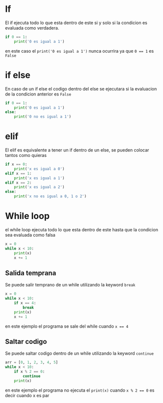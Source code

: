 # If 
El if ejecuta todo lo que esta dentro de este si y solo si la condicion es evaluada como verdadera.
```python
if 0 == 1:
    print('0 es igual a 1')
```
en este caso el `print('0 es igual a 1')` nunca ocurrira ya que `0 == 1` es `False`

# if else
En caso de un if else el codigo dentro del else se ejecutara si la evaluacion de la condicion anterior es `False`

```python
if 0 == 1:
    print('0 es igual a 1')
else:
    print('0 no es igual a 1')
```

# elif
El elif es equivalente a tener un if dentro de un else, se pueden colocar tantos como quieras

```python
if x == 0:
    print('x es igual a 0')
elif x == 1:
    print('x es igual a 1')
elif x == 2:
    print('x es igual a 2')
else:
    print('x no es igual a 0, 1 o 2')
```


# While loop
el while loop ejecuta todo lo que esta dentro de este hasta que la condicion sea evaluada como falsa
```python
x = 0
while x < 10:
    print(x)
    x += 1
```

## Salida temprana
Se puede salir temprano de un while utilizando la keyword `break`
```python
x = 0
while x < 10:
    if x == 4:
        break
    print(x)
    x += 1
```
en este ejemplo el programa se sale del while cuando `x == 4`

## Saltar codigo
Se puede saltar codigo dentro de un while utilizando la keyword `continue`
```python
arr = [0, 1, 2, 3, 4, 5]
while x < 10:
    if x % 2 == 0:
        continue
    print(x)
```
en este ejemplo el programa no ejecuta el `print(x)` cuando `x % 2 == 0` es decir cuando x es par
